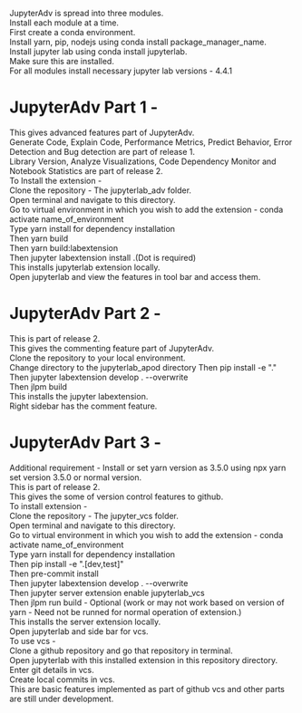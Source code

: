 JupyterAdv is spread into three modules.\
Install each module at a time.\
First create a conda environment.\
Install yarn, pip, nodejs using conda install package_manager_name.\
Install jupyter lab using conda install jupyterlab.\
Make sure this are installed.\
For all modules install necessary jupyter lab versions - 4.4.1

# JupyterAdv Part 1 -
 This gives advanced features part of JupyterAdv.\
 Generate Code, Explain Code, Performance Metrics, Predict Behavior, Error Detection and Bug detection are part of release 1.\
 Library Version, Analyze Visualizations, Code Dependency Monitor and Notebook Statistics are part of release 2.\
 To Install the extension -\
 Clone the repository - The jupyterlab_adv folder.\
 Open terminal and navigate to this directory.\
 Go to virtual environment in which you wish to add the extension - conda activate name_of_environment\
 Type yarn install for dependency installation\
 Then yarn build\
 Then yarn build:labextension\
 Then jupyter labextension install .(Dot is required)\
 This installs jupyterlab extension locally.\
 Open jupyterlab and view the features in tool bar and access them.

# JupyterAdv Part 2 -
 This is part of release 2.\
 This gives the commenting feature part of JupyterAdv.\
 Clone the repository to your local environment.\
 Change directory to the jupyterlab_apod directory
 Then pip install -e "."\
 Then jupyter labextension develop . --overwrite\
 Then jlpm build\
 This installs the jupyter labextension.\
 Right sidebar has the comment feature.

# JupyterAdv Part 3 -
 Additional requirement - Install or set yarn version as 3.5.0 using npx yarn set version 3.5.0 or normal version.\
 This is part of release 2.\
 This gives the some of version control features to github.\
 To install extension - \
 Clone the repository - The jupyter_vcs folder.\
 Open terminal and navigate to this directory.\
 Go to virtual environment in which you wish to add the extension - conda activate name_of_environment\
 Type yarn install for dependency installation\
 Then pip install -e ".[dev,test]"\
 Then pre-commit install\
 Then jupyter labextension develop . --overwrite\
 Then jupyter server extension enable jupyterlab_vcs\
 Then jlpm run build - Optional (work or may not work based on version of yarn - Need not be runned for normal operation of extension.)\
 This installs the server extension locally.\
 Open jupyterlab and side bar for vcs.\
 To use vcs -\
 Clone a github repository and go that repository in terminal.\
 Open jupyterlab with this installed extension in this repository directory.\
 Enter git details in vcs.\
 Create local commits in vcs.\
 This are basic features implemented as part of github vcs and other parts are still under development.
 
